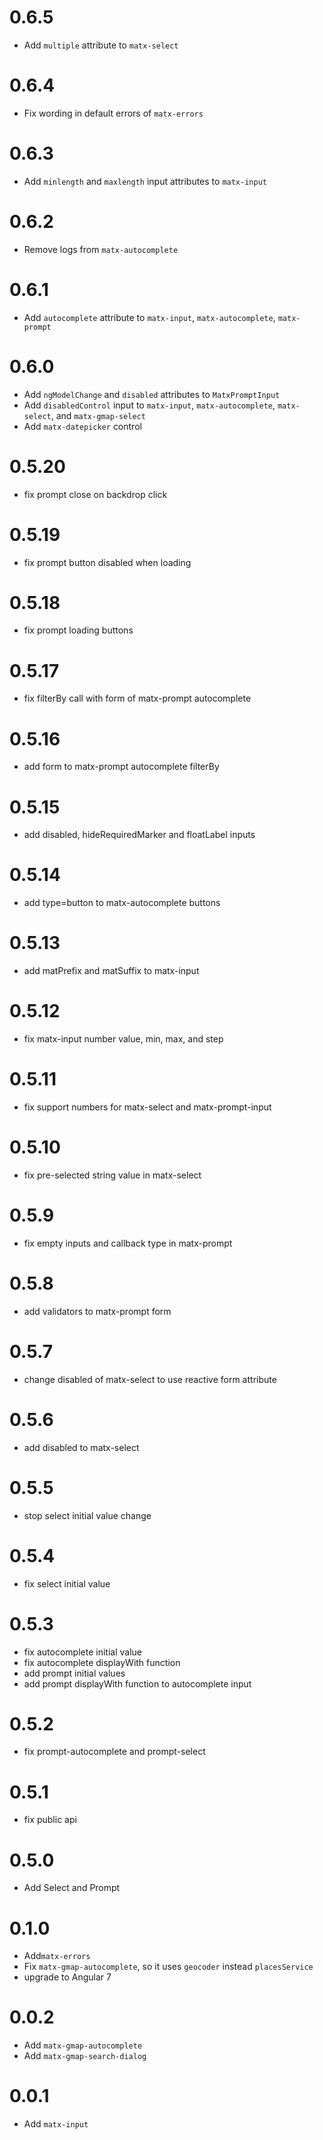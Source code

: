 # 0.6.5

- Add `multiple` attribute to `matx-select`

# 0.6.4

- Fix wording in default errors of `matx-errors`

# 0.6.3

- Add `minlength` and `maxlength` input attributes to `matx-input` 

# 0.6.2

- Remove logs from `matx-autocomplete`

# 0.6.1

- Add `autocomplete` attribute to `matx-input`, `matx-autocomplete`, `matx-prompt`

# 0.6.0

- Add `ngModelChange` and `disabled` attributes to `MatxPromptInput`
- Add `disabledControl` input to `matx-input`, `matx-autocomplete`, `matx-select`, and `matx-gmap-select`
- Add `matx-datepicker` control

# 0.5.20

- fix prompt close on backdrop click

# 0.5.19

- fix prompt button disabled when loading

# 0.5.18

- fix prompt loading buttons

# 0.5.17

- fix filterBy call with form of matx-prompt autocomplete

# 0.5.16

- add form to matx-prompt autocomplete filterBy

# 0.5.15

- add disabled, hideRequiredMarker and floatLabel inputs

# 0.5.14

- add type=button to matx-autocomplete buttons

# 0.5.13

- add matPrefix and matSuffix to matx-input

# 0.5.12

- fix matx-input number value, min, max, and step

# 0.5.11

- fix support numbers for matx-select and matx-prompt-input

# 0.5.10

- fix pre-selected string value in matx-select

# 0.5.9

- fix empty inputs and callback type in matx-prompt

# 0.5.8

- add validators to matx-prompt form

# 0.5.7

- change disabled of matx-select to use reactive form attribute

# 0.5.6

- add disabled to matx-select

# 0.5.5

- stop select initial value change

# 0.5.4

- fix select initial value


# 0.5.3

- fix autocomplete initial value
- fix autocomplete displayWith function
- add prompt initial values
- add prompt displayWith function to autocomplete input

# 0.5.2

- fix prompt-autocomplete and prompt-select

# 0.5.1

- fix public api

# 0.5.0

- Add Select and Prompt

# 0.1.0

- Add`matx-errors`
- Fix `matx-gmap-autocomplete`, so it uses `geocoder` instead `placesService`
- upgrade to Angular 7

# 0.0.2

- Add `matx-gmap-autocomplete`
- Add `matx-gmap-search-dialog`

# 0.0.1

- Add  `matx-input`
